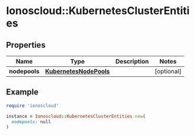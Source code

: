 # Ionoscloud::KubernetesClusterEntities

## Properties

| Name | Type | Description | Notes |
| ---- | ---- | ----------- | ----- |
| **nodepools** | [**KubernetesNodePools**](KubernetesNodePools.md) |  | [optional] |

## Example

```ruby
require 'ionoscloud'

instance = Ionoscloud::KubernetesClusterEntities.new(
  nodepools: null
)
```

